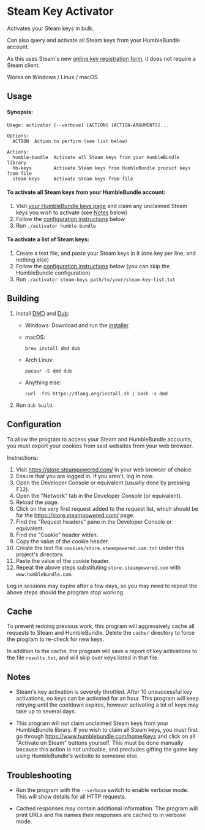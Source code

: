 Steam Key Activator
===================

Activates your Steam keys in bulk.

Can also query and activate all Steam keys from your HumbleBundle account.

As this uses Steam's new [online key registration form](https://store.steampowered.com/account/registerkey), it does not require a Steam client. 

Works on Windows / Linux / macOS.

## Usage

#### Synopsis:

```
Usage: activator [--verbose] [ACTION] [ACTION-ARGUMENTS]...

Options:
  ACTION  Action to perform (see list below)

Actions:
  humble-bundle  Activate all Steam keys from your HumbleBundle library
  hb-keys        Activate Steam keys from HumbleBundle product keys from file
  steam-keys     Activate Steam keys from file
```

#### To activate all Steam keys from your HumbleBundle account:

1. Visit [your HumbleBundle keys page](https://www.humblebundle.com/home/keys) and claim any unclaimed Steam keys you wish to activate (see [Notes](#notes) below)
2. Follow the [configuration instructions](#configuration) below
3. Run `./activator humble-bundle`

#### To activate a list of Steam keys:

1. Create a text file, and paste your Steam keys in it (one key per line, and nothing else)
2. Follow the [configuration instructions](#configuration) below (you can skip the HumbleBundle configuration)
3. Run `./activator steam-keys path/to/your/steam-key-list.txt`

## Building

1. Install [DMD](https://dlang.org/download.html) and [Dub](http://code.dlang.org/download):

   - Windows: Download and run the [installer](https://dlang.org/download.html)

   - macOS:

         brew install dmd dub

   - Arch Linux:

         pacaur -S dmd dub

   - Anything else:

         curl -fsS https://dlang.org/install.sh | bash -s dmd

2. Run `dub build`.

## Configuration

To allow the program to access your Steam and HumbleBundle accounts, you must export your cookies from said websites from your web browser.

Instructions:

1. Visit https://store.steampowered.com/ in your web browser of choice.
2. Ensure that you are logged in. If you aren't, log in now.
3. Open the Developer Console or equivalent (usually done by pressing <kbd>F12</kbd>).
4. Open the "Network" tab in the Developer Console (or equivalent).
5. Reload the page.
6. Click on the very first request added to the request list, which should be for the https://store.steampowered.com/ page.
7. Find the "Request headers" pane in the Developer Console or equivalent.
8. Find the "Cookie" header within.
9. Copy the value of the cookie header.
10. Create the text file `cookies/store.steampowered.com.txt` under this project's directory.
11. Paste the value of the cookie header.
12. Repeat the above steps substituting `store.steampowered.com` with `www.humblebundle.com`.

Log in sessions may expire after a few days, so you may need to repeat the above steps should the program stop working.

## Cache

To prevent redoing previous work, this program will aggressively cache all requests to Steam and HumbleBundle. Delete the `cache/` directory to force the program to re-check for new keys.

In addition to the cache, the program will save a report of key activations to the file `results.txt`, and will skip over keys listed in that file.

## Notes

* Steam's key activation is severely throttled. After 10 unsuccessful key activations, no keys can be activated for an hour. This program will keep retrying until the cooldown expires, however activating a lot of keys may take up to several days.

* This program will not claim unclaimed Steam keys from your HumbleBundle library. If you wish to claim all Steam keys, you must first go through https://www.humblebundle.com/home/keys and click on all "Activate on Steam" buttons yourself. This must be done manually because this action is not undoable, and precludes gifting the game key using HumbleBundle's website to someone else.

## Troubleshooting

* Run the program with the `--verbose` switch to enable verbose mode. This will show details for all HTTP requests.

* Cached responses may contain additional information. The program will print URLs and file names their responses are cached to in verbose mode.
